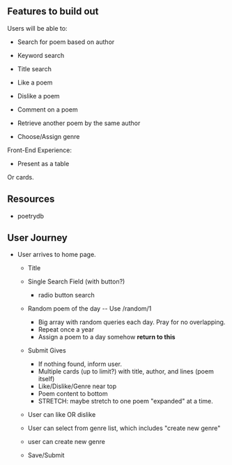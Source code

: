 ## Features to build out
Users will be able to: 
- Search for poem based on author
- Keyword search
- Title search

- Like a poem 
- Dislike a poem
- Comment on a poem
- Retrieve another poem by the same author
- Choose/Assign genre

Front-End Experience: 
- Present as a table

Or cards. 
## Resources
- poetrydb

## User Journey
- User arrives to home page. 
    - Title 
    - Single Search Field (with button?)
        - radio button search 
    - Random poem of the day -- Use /random/1
        - Big array with random queries each day. Pray for no overlapping.
        - Repeat once a year
        - Assign a poem to a day somehow **return to this** 

    - Submit Gives
        - If nothing found, inform user. 
        - Multiple cards (up to limit?) with title, author, and lines (poem itself)
        - Like/Dislike/Genre near top
        - Poem content to bottom 
        - STRETCH: maybe stretch to one poem "expanded" at a time. 

    - User can like OR dislike 
    - User can select from genre list, which includes "create new genre"
    - user can create new genre
    - Save/Submit 
        
